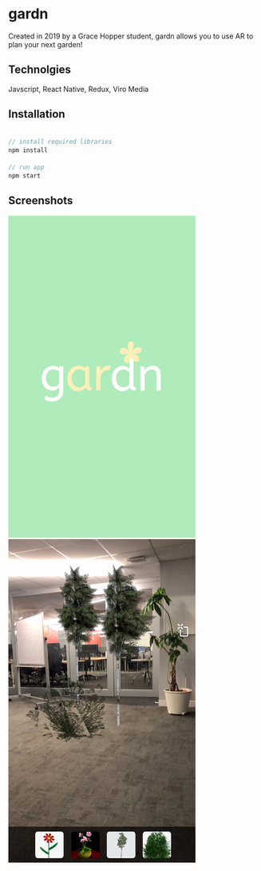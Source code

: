 # gardn

Created in 2019 by a Grace Hopper student, gardn allows you to use AR to plan your next garden!

## Technolgies
Javscript, React Native, Redux, Viro Media

## Installation

```js

// install required libraries
npm install 

// run app
npm start

```
## Screenshots

![launch image](https://github.com/houpos/gardn/blob/master/gardn-1.jpeg)
![added items to scene](https://github.com/houpos/gardn/blob/master/gardn-2.jpeg)
